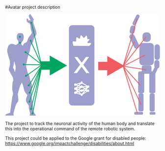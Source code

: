 #Avatar project description


![High level schema](modulor2.png)

The project to track the neuronal activity of the human body and translate this into the operational command of the remote robotic system.


This project could be applied to the Google grant for disabled people: https://www.google.org/impactchallenge/disabilities/about.html
